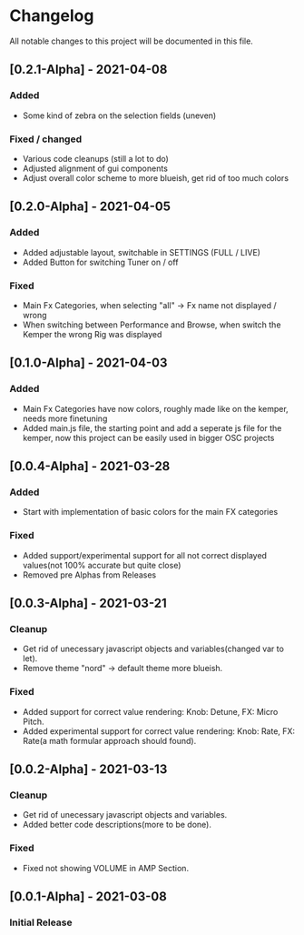 # Changelog

All notable changes to this project will be documented in this file.

## [0.2.1-Alpha] - 2021-04-08

### Added
- Some kind of zebra on the selection fields (uneven)

### Fixed / changed
- Various code cleanups (still a lot to do)
- Adjusted alignment of gui components
- Adjust overall color scheme to more blueish, get rid of too much colors

## [0.2.0-Alpha] - 2021-04-05

### Added
- Added adjustable layout, switchable in SETTINGS (FULL / LIVE)
- Added Button for switching Tuner on / off

### Fixed
- Main Fx Categories, when selecting "all" -> Fx name not displayed / wrong
- When switching between Performance and Browse, when switch the Kemper the wrong Rig was displayed

## [0.1.0-Alpha] - 2021-04-03

### Added
- Main Fx Categories have now colors, roughly made like on the kemper, needs more finetuning
- Added main.js file, the starting point and add a seperate js file for the kemper, now this project can be easily used in bigger OSC projects 


## [0.0.4-Alpha] - 2021-03-28

### Added
- Start with implementation of basic colors for the main FX categories

### Fixed

- Added support/experimental support for all not correct displayed values(not 100% accurate but quite close)
- Removed pre Alphas from Releases


## [0.0.3-Alpha] - 2021-03-21

### Cleanup

- Get rid of unecessary javascript objects and variables(changed var to let).
- Remove theme "nord" -> default theme more blueish.


### Fixed

- Added support for correct value rendering: Knob: Detune, FX: Micro Pitch.
- Added experimental support for correct value rendering: Knob: Rate, FX: Rate(a math formular approach should found).


## [0.0.2-Alpha] - 2021-03-13

### Cleanup

- Get rid of unecessary javascript objects and variables.
- Added better code descriptions(more to be done).

### Fixed

- Fixed not showing VOLUME in AMP Section.

## [0.0.1-Alpha] - 2021-03-08

### Initial Release
